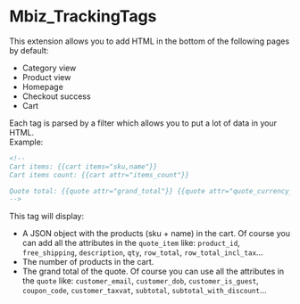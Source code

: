 # Mbiz_TrackingTags

This extension allows you to add HTML in the bottom of the following pages by default:

* Category view
* Product view
* Homepage
* Checkout success
* Cart

Each tag is parsed by a filter which allows you to put a lot of data in your HTML.  
Example:

```html
<!--
Cart items: {{cart items="sku,name"}}
Cart items count: {{cart attr="items_count"}}

Quote total: {{quote attr="grand_total"}} {{quote attr="quote_currency_code"}}
-->
```

This tag will display:

* A JSON object with the products (sku + name) in the cart. Of course you can add all the attributes in the `quote_item` like: `product_id`, `free_shipping`, `description`, `qty`, `row_total`, `row_total_incl_tax`…
* The number of products in the cart.
* The grand total of the quote. Of course you can use all the attributes in the `quote` like: `customer_email`, `customer_dob`, `customer_is_guest`, `coupon_code`, `customer_taxvat`, `subtotal`, `subtotal_with_discount`…
